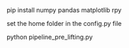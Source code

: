 pip install numpy pandas matplotlib rpy

set the home folder in the config.py file

python pipeline_pre_lifting.py
